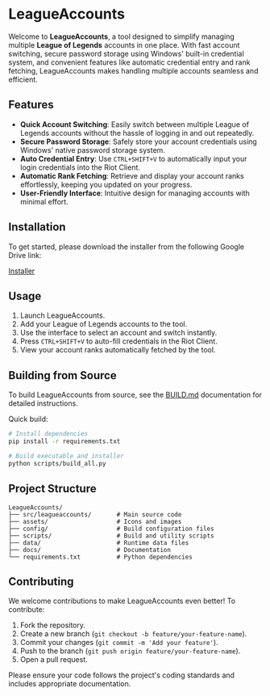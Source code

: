 # LeagueAccounts

Welcome to **LeagueAccounts**, a tool designed to simplify managing multiple **League of Legends** accounts in one place. With fast account switching, secure password storage using Windows' built-in credential system, and convenient features like automatic credential entry and rank fetching, LeagueAccounts makes handling multiple accounts seamless and efficient.

## Features

- **Quick Account Switching**: Easily switch between multiple League of Legends accounts without the hassle of logging in and out repeatedly.
- **Secure Password Storage**: Safely store your account credentials using Windows' native password storage system.
- **Auto Credential Entry**: Use `CTRL+SHIFT+V` to automatically input your login credentials into the Riot Client.
- **Automatic Rank Fetching**: Retrieve and display your account ranks effortlessly, keeping you updated on your progress.
- **User-Friendly Interface**: Intuitive design for managing accounts with minimal effort.

## Installation

To get started, please download the installer from the following Google Drive link:

[Installer](https://drive.google.com/file/d/1ggJuSGc26Yh_-JH2eErUAoP9oclHeGoJ/view?usp=sharing)

## Usage

1. Launch LeagueAccounts.
2. Add your League of Legends accounts to the tool.
3. Use the interface to select an account and switch instantly.
4. Press `CTRL+SHIFT+V` to auto-fill credentials in the Riot Client.
5. View your account ranks automatically fetched by the tool.

## Building from Source

To build LeagueAccounts from source, see the [BUILD.md](docs/BUILD.md) documentation for detailed instructions.

Quick build:
```bash
# Install dependencies
pip install -r requirements.txt

# Build executable and installer
python scripts/build_all.py
```

## Project Structure

```
LeagueAccounts/
├── src/leagueaccounts/       # Main source code
├── assets/                   # Icons and images
├── config/                   # Build configuration files
├── scripts/                  # Build and utility scripts
├── data/                     # Runtime data files
├── docs/                     # Documentation
└── requirements.txt          # Python dependencies
```

## Contributing

We welcome contributions to make LeagueAccounts even better! To contribute:

1. Fork the repository.
2. Create a new branch (`git checkout -b feature/your-feature-name`).
3. Commit your changes (`git commit -m 'Add your feature'`).
4. Push to the branch (`git push origin feature/your-feature-name`).
5. Open a pull request.

Please ensure your code follows the project's coding standards and includes appropriate documentation.
